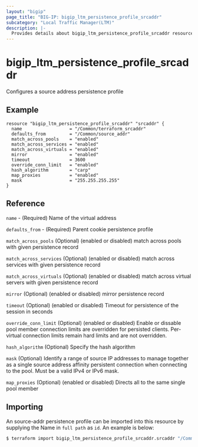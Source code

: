 ```yaml
---
layout: "bigip"
page_title: "BIG-IP: bigip_ltm_persistence_profile_srcaddr"
subcategory: "Local Traffic Manager(LTM)"
description: |-
  Provides details about bigip_ltm_persistence_profile_srcaddr resource
---
```


# bigip_ltm_persistence_profile_srcaddr

Configures a source address persistence profile

## Example

```
resource "bigip_ltm_persistence_profile_srcaddr" "srcaddr" {
  name                  = "/Common/terraform_srcaddr"
  defaults_from         = "/Common/source_addr"
  match_across_pools    = "enabled"
  match_across_services = "enabled"
  match_across_virtuals = "enabled"
  mirror                = "enabled"
  timeout               = 3600
  override_conn_limit   = "enabled"
  hash_algorithm        = "carp"
  map_proxies           = "enabled"
  mask                  = "255.255.255.255"
}
```

## Reference

`name` - (Required) Name of the virtual address

`defaults_from` - (Required) Parent cookie persistence profile

`match_across_pools` (Optional) (enabled or disabled) match across pools with given persistence record

`match_across_services` (Optional) (enabled or disabled) match across services with given persistence record

`match_across_virtuals` (Optional) (enabled or disabled) match across virtual servers with given persistence record

`mirror` (Optional) (enabled or disabled) mirror persistence record

`timeout` (Optional) (enabled or disabled) Timeout for persistence of the session in seconds

`override_conn_limit` (Optional) (enabled or disabled) Enable or dissable pool member connection limits are overridden for persisted clients. Per-virtual connection limits remain hard limits and are not overridden.

`hash_algorithm` (Optional) Specify the hash algorithm

`mask` (Optional) Identify a range of source IP addresses to manage together as a single source address affinity persistent connection when connecting to the pool. Must be a valid IPv4 or IPv6 mask.

`map_proxies` (Optional) (enabled or disabled) Directs all to the same single pool member

## Importing
An source-addr persistence profile can be imported into this resource by supplying the Name in `full path` as `id`.
An example is below:
```sh
$ terraform import bigip_ltm_persistence_profile_srcaddr.srcaddr "/Common/terraform_srcaddr"
```
